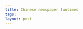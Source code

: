 ```yaml
---
title: Chinese newspaper funtimes
tags: 
layout: post
---
```

<img src="http://fuzzymonk.com/photos/blog/image/595/omei081205A-768809.jpg" border="0" alt="" />
